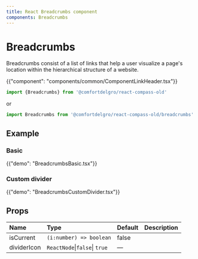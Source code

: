 ```yaml
---
title: React Breadcrumbs component
components: Breadcrumbs
---
```


# Breadcrumbs

<p class="description">Breadcrumbs consist of a list of links that help a user visualize a page's location within the hierarchical structure of a website.</p>

{{"component": "components/common/ComponentLinkHeader.tsx"}}

```jsx
import {Breadcrumbs} from '@comfortdelgro/react-compass-old'
```

or

```jsx
import Breadcrumbs from '@comfortdelgro/react-compass-old/breadcrumbs'
```

## Example

### Basic

{{"demo": "BreadcrumbsBasic.tsx"}}

### Custom divider

{{"demo": "BreadcrumbsCustomDivider.tsx"}}

## Props

| Name        | Type                          | Default | Description |
| :---------- | :---------------------------- | :------ | :---------- |
| isCurrent   | `(i:number) => boolean`       | false   |             |
| dividerIcon | `ReactNode`\|`false`\| `true` | —       |             |
